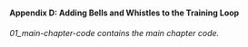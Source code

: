 #### Appendix D: Adding Bells and Whistles to the Training Loop

###### 01_main-chapter-code contains the main chapter code.